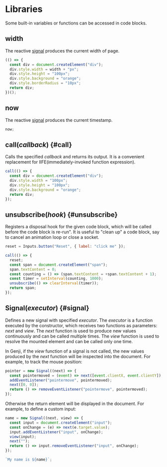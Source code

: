 # Libraries

Some built-in variables or functions can be accessed in code blocks.

## width

The reactive [signal](#signal) produces the current width of page.

```js eval
(() => {
  const div = document.createElement("div");
  div.style.width = width + "px";
  div.style.height = "100px";
  div.style.background = "orange";
  div.style.borderRadius = "10px";
  return div;
})();
```

## now

The reactive [signal](#signal) produces the current timestamp.

```js eval
now;
```

## call(_callback_) {#call}

Calls the specified _callback_ and returns its output. It is a convenient replacement for IIFE(immediately-invoked function expression).

```js eval
call(() => {
  const div = document.createElement("div");
  div.style.width = "100px";
  div.style.height = "100px";
  div.style.background = "orange";
  return div;
});
```

## unsubscribe(_hook_) {#unsubscribe}

Registers a disposal hook for the given code block, which will be called before the code block is re-run". It is useful to "clean up" a code block, say to cancel an animation loop or close a socket.

```js eval code=false
reset = Inputs.button("Reset", { label: "click me" });
```

```js eval
call(() => {
  reset;
  const span = document.createElement("span");
  span.textContent = 0;
  const counting = () => (span.textContent = +span.textContent + 1);
  const timer = setInterval(counting, 1000);
  unsubscribe(() => clearInterval(timer));
  return span;
});
```

## Signal(_executor_) {#signal}

Defines a new signal with specified _executor_. The _executor_ is a function executed by the constructor, which receives two functions as parameters: _next_ and _view_. The _next_ function is used to produce new values continuously and can be called multiple times. The _view_ function is used to resolve the mounted element and can be called only one time.

In Genji, if the _view_ function of a signal is not called, the new values produced by the _next_ function will be inspected into the document. For example, to track the mouse position:

```js eval
pointer = new Signal((next) => {
  const pointermoved = (event) => next([event.clientX, event.clientY]);
  addEventListener("pointermove", pointermoved);
  next([0, 0]);
  return () => removeEventListener("pointermove", pointermoved);
});
```

Otherwise the return element will be displayed in the document. For example, to define a custom input:

```js eval
name = new Signal((next, view) => {
  const input = document.createElement("input");
  const onChange = (e) => next(e.target.value);
  input.addEventListener("input", onChange);
  view(input);
  next("");
  return () => input.removeEventListener("input", onChange);
});
```

```js eval
`My name is ${name}`;
```
